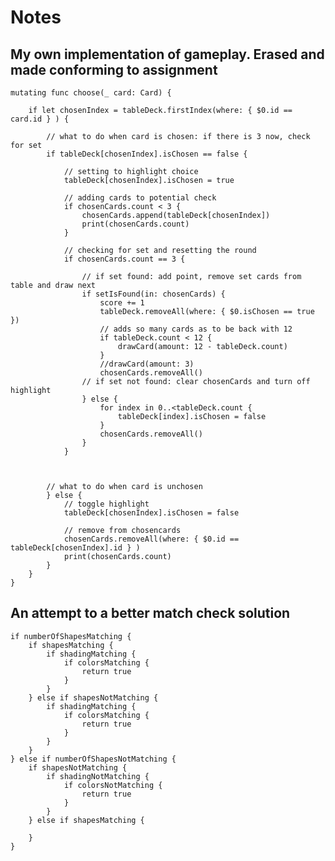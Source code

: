#  Notes

## My own implementation of gameplay. Erased and made conforming to assignment
    mutating func choose(_ card: Card) {
        
        if let chosenIndex = tableDeck.firstIndex(where: { $0.id == card.id } ) {
            
            // what to do when card is chosen: if there is 3 now, check for set
            if tableDeck[chosenIndex].isChosen == false {
                
                // setting to highlight choice
                tableDeck[chosenIndex].isChosen = true
                
                // adding cards to potential check
                if chosenCards.count < 3 {
                    chosenCards.append(tableDeck[chosenIndex])
                    print(chosenCards.count)
                }
                
                // checking for set and resetting the round
                if chosenCards.count == 3 {
                    
                    // if set found: add point, remove set cards from table and draw next
                    if setIsFound(in: chosenCards) {
                        score += 1
                        tableDeck.removeAll(where: { $0.isChosen == true })
                        // adds so many cards as to be back with 12
                        if tableDeck.count < 12 {
                            drawCard(amount: 12 - tableDeck.count)
                        }
                        //drawCard(amount: 3)
                        chosenCards.removeAll()
                    // if set not found: clear chosenCards and turn off highlight
                    } else {
                        for index in 0..<tableDeck.count {
                            tableDeck[index].isChosen = false
                        }
                        chosenCards.removeAll()
                    }
                }
                
                
                
            // what to do when card is unchosen
            } else {
                // toggle highlight
                tableDeck[chosenIndex].isChosen = false
                
                // remove from chosencards
                chosenCards.removeAll(where: { $0.id == tableDeck[chosenIndex].id } )
                print(chosenCards.count)
            }
        }
    }


## An attempt to a better match check solution
    if numberOfShapesMatching {
        if shapesMatching {
            if shadingMatching {
                if colorsMatching {
                    return true
                }
            }
        } else if shapesNotMatching {
            if shadingMatching {
                if colorsMatching {
                    return true
                }
            }
        }
    } else if numberOfShapesNotMatching {
        if shapesNotMatching {
            if shadingNotMatching {
                if colorsNotMatching {
                    return true
                }
            }
        } else if shapesMatching {
            
        }
    }
